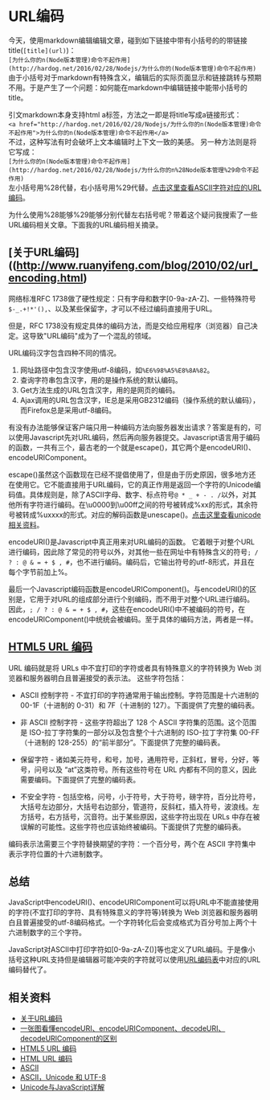 # URL编码

今天，使用markdown编辑编辑文章，碰到如下链接中带有小括号的的带链接title(`[title](url)`)：<br>
`[为什么你的n(Node版本管理)命令不起作用](http://hardog.net/2016/02/28/Nodejs/为什么你的(Node版本管理)命令不起作用)`<br>
由于小括号对于markdown有特殊含义，编辑后的实际页面显示和链接跳转与预期不用。于是产生了一个问题：如何能在markdown中编辑链接中能带小括号的title。

引文markdown本身支持html a标签，方法之一即是将title写成a链接形式：<br>
`<a href="http://hardog.net/2016/02/28/Nodejs/为什么你的n(Node版本管理)命令不起作用">为什么你的n(Node版本管理)命令不起作用</a>`<br>
不过，这种写法有时会破坏上文本编辑时上下文一致的美感。
另一种方法则是将它写成：<br>`[为什么你的n(Node版本管理)命令不起作用](http://hardog.net/2016/02/28/Nodejs/为什么你的n%28Node版本管理%29命令不起作用)`<br>左小括号用%28代替，右小括号用%29代替。[点击这里查看ASCII字符对应的URL编码](http://www.w3school.com.cn/tags/html_ref_urlencode.html)。

为什么使用%28能够%29能够分别代替左右括号呢？带着这个疑问我搜索了一些URL编码相关文章。下面我的URL编码相关摘录。

## [关于URL编码]((http://www.ruanyifeng.com/blog/2010/02/url_encoding.html)

网络标准RFC 1738做了硬性规定：只有字母和数字[0-9a-zA-Z]、一些特殊符号`$-_.+!*'(),`、以及某些保留字，才可以不经过编码直接用于URL。

但是，RFC 1738没有规定具体的编码方法，而是交给应用程序（浏览器）自己决定。这导致"URL编码"成为了一个混乱的领域。

URL编码汉字包含四种不同的情况。
1. 网址路径中包含汉字使用utf-8编码，如`%E6%98%A5%E8%8A%82`。
2. 查询字符串包含汉字，用的是操作系统的默认编码。
3. Get方法生成的URL包含汉字，用的是网页的编码。
4. Ajax调用的URL包含汉字，IE总是采用GB2312编码（操作系统的默认编码），而Firefox总是采用utf-8编码。

有没有办法能够保证客户端只用一种编码方法向服务器发出请求？答案是有的，可以使用Javascript先对URL编码，然后再向服务器提交。Javascript语言用于编码的函数，一共有三个，最古老的一个就是escape()，其它两个是encodeURI()、encodeURIComponent。

escape()虽然这个函数现在已经不提倡使用了，但是由于历史原因，很多地方还在使用它。它不能直接用于URL编码，它的真正作用是返回一个字符的Unicode编码值。具体规则是，除了ASCII字母、数字、标点符号`@ * _ + - . /`以外，对其他所有字符进行编码。在\u0000到\u00ff之间的符号被转成%xx的形式，其余符号被转成%uxxxx的形式。对应的解码函数是unescape()。[点击这里查看unicode相关资料](http://www.ruanyifeng.com/blog/2007/10/ascii_unicode_and_utf-8.html)。

encodeURI()是Javascript中真正用来对URL编码的函数。
它着眼于对整个URL进行编码，因此除了常见的符号以外，对其他一些在网址中有特殊含义的符号`; / ? : @ & = + $ , #`，也不进行编码。编码后，它输出符号的utf-8形式，并且在每个字节前加上%。

最后一个Javascript编码函数是encodeURIComponent()。与encodeURI()的区别是，它用于对URL的组成部分进行个别编码，而不用于对整个URL进行编码。
因此，`; / ? : @ & = + $ , #`，这些在encodeURI()中不被编码的符号，在encodeURIComponent()中统统会被编码。至于具体的编码方法，两者是一样。

## [HTML5 URL 编码](http://wiki.jikexueyuan.com/project/html5/url-encoding.html)

URL 编码就是将 URLs 中不宜打印的字符或者具有特殊意义的字符转换为 Web 浏览器和服务器明白且普遍接受的表示法。 这些字符包括：

- ASCII 控制字符 - 不宜打印的字符通常用于输出控制。字符范围是十六进制的 00-1F（十进制的 0-31）和 7F（十进制的 127）。下面提供了完整的编码表。

- 非 ASCII 控制字符 - 这些字符超出了 128 个 ASCII 字符集的范围。这个范围是 ISO-拉丁字符集的一部分以及包含整个十六进制的 ISO-拉丁字符集 00-FF （十进制的 128-255）的“前半部分”。下面提供了完整的编码表。

- 保留字符 - 诸如美元符号，和号，加号，通用符号，正斜杠，冒号，分好，等号，问号以及 “at”这类符号。所有这些符号在 URL 内都有不同的意义，因此需要编码。下面提供了完整的编码表。

- 不安全字符 - 包括空格，问号，小于符号，大于符号，磅字符，百分比符号，大括号左边部分，大括号右边部分，管道符，反斜杠，插入符号，波浪线。左方括号，右方括号，沉音符。出于某些原因，这些字符出现在 URLs 中存在被误解的可能性。这些字符也应该始终被编码。下面提供了完整的编码表。

编码表示法需要三个字符替换期望的字符：一个百分号，两个在 ASCII 字符集中表示字符位置的十六进制数字。

## 总结

JavaScript中encodeURI()、encodeURIComponent可以将URL中不能直接使用的字符(不宜打印的字符、具有特殊意义的字符等)转换为 Web 浏览器和服务器明白且普遍接受的utf-8编码格式。一个字符转化后会变成格式为百分号加上两个十六进制数字的三个字符。

JavaScript对ASCII中打印字符如[0-9a-zA-Z()]等也定义了URL编码。于是像小括号这种URL支持但是编辑器可能冲突的字符就可以使用[URL编码表](http://www.w3school.com.cn/tags/html_ref_urlencode.html)中对应的URL编码替代了。


## 相关资料

* [关于URL编码](http://www.ruanyifeng.com/blog/2010/02/url_encoding.html)
* [一张图看懂encodeURI、encodeURIComponent、decodeURI、decodeURIComponent的区别](https://juejin.im/post/5835836361ff4b0061f38a5d)
* [HTML5 URL 编码](http://wiki.jikexueyuan.com/project/html5/url-encoding.html)
* [HTML URL 编码](http://www.w3school.com.cn/tags/html_ref_urlencode.html)
* [ASCII](https://baike.baidu.com/item/ASCII)
* [ASCII，Unicode 和 UTF-8](http://www.ruanyifeng.com/blog/2007/10/ascii_unicode_and_utf-8.html)
* [Unicode与JavaScript详解](http://www.ruanyifeng.com/blog/2014/12/unicode.html)